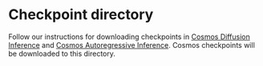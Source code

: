 # Checkpoint directory

Follow our instructions for downloading checkpoints in [Cosmos Diffusion Inference](../cosmos1/models/diffusion/README.md#download-checkpoints) and [Cosmos Autoregressive Inference](../cosmos1/models/autoregressive/README.md). Cosmos checkpoints will be downloaded to this directory.
